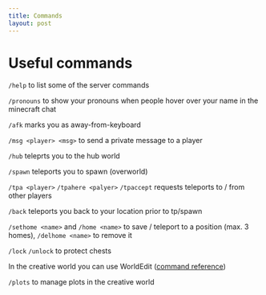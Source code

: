 ```yaml
---
title: Commands
layout: post
---
```

# Useful commands
`/help` to list some of the server commands

`/pronouns` to show your pronouns when people hover over your name in the minecraft chat 

`/afk` marks you as away-from-keyboard

`/msg <player> <msg>` to send a private message to a player

`/hub` teleprts you to the hub world

`/spawn` teleports you to spawn (overworld)

`/tpa <player>` `/tpahere <palyer>` `/tpaccept` requests teleports to / from other players

`/back` teleports you back to your location prior to tp/spawn

`/sethome <name>` and `/home <name>` to save / teleport to a position (max. 3 homes), `/delhome <name>` to remove it

`/lock` `/unlock` to protect chests

In the creative world you can use WorldEdit ([command reference](https://wiki.intellectualsites.com/FastAsyncWorldEdit/Commands))

`/plots` to manage plots in the creative world
